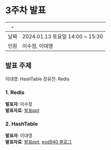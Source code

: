 # 3주차 발표

| -    |                                 |
| ---- | ------------------------------- |
| 날짜 | 2024.01.13 토요일 14:00 ~ 15:30 |
| 인원 | 이수정, 이대영                  |

## 발표 주제

이대영: HashTable
장유진: Redis

### 1. Redis

**발표자**: 이수정<br/>
**발표자료**: [발표ppt]()

### 2. HashTable

**발표자**: 이대영 <br/>
**발표자료**: [발표ppt](240113_이대영_HashTable.pdf), [eod940 블로그](https://eod940.tistory.com)
